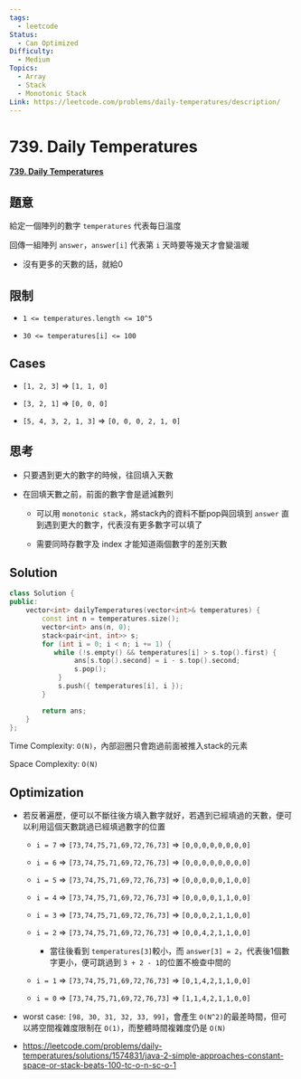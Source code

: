 ```yaml
---
tags:
  - leetcode
Status:
  - Can Optimized
Difficulty:
  - Medium
Topics:
  - Array
  - Stack
  - Monotonic Stack
Link: https://leetcode.com/problems/daily-temperatures/description/
---
```

# 739\. Daily Temperatures

**[739\. Daily Temperatures](https://leetcode.com/problems/daily-temperatures/)**

## 題意

給定一個陣列的數字 `temperatures` 代表每日溫度

回傳一組陣列 `answer`，`answer[i]` 代表第 `i` 天時要等幾天才會變溫暖

- 沒有更多的天數的話，就給0

## 限制

- `1 <= temperatures.length <= 10^5`

- `30 <= temperatures[i] <= 100`

## Cases

- `[1, 2, 3]` ⇒ `[1, 1, 0]`

- `[3, 2, 1]` ⇒ `[0, 0, 0]`

- `[5, 4, 3, 2, 1, 3]` ⇒ `[0, 0, 0, 2, 1, 0]`

## 思考

- 只要遇到更大的數字的時候，往回填入天數

- 在回填天數之前，前面的數字會是遞減數列

   - 可以用 `monotonic stack`，將stack內的資料不斷pop與回填到 `answer` 直到遇到更大的數字，代表沒有更多數字可以填了

   - 需要同時存數字及 index 才能知道兩個數字的差別天數

## Solution

```cpp
class Solution {
public:
    vector<int> dailyTemperatures(vector<int>& temperatures) {
        const int n = temperatures.size();
        vector<int> ans(n, 0);
        stack<pair<int, int>> s;
        for (int i = 0; i < n; i += 1) {
           while (!s.empty() && temperatures[i] > s.top().first) {
                ans[s.top().second] = i - s.top().second;
                s.pop();
            }
            s.push({ temperatures[i], i });
        }

        return ans;
    }
};
```

Time Complexity: `O(N)`，內部迴圈只會跑過前面被推入stack的元素

Space Complexity: `O(N)`

## Optimization

- 若反著遍歷，便可以不斷往後方填入數字就好，若遇到已經填過的天數，便可以利用這個天數跳過已經填過數字的位置

   - `i = 7` ⇒ `[73,74,75,71,69,72,76,73]` ⇒ `[0,0,0,0,0,0,0,0]`

   - `i = 6` ⇒ `[73,74,75,71,69,72,76,73]` ⇒ `[0,0,0,0,0,0,0,0]`

   - `i = 5` ⇒ `[73,74,75,71,69,72,76,73]` ⇒ `[0,0,0,0,0,1,0,0]`

   - `i = 4` ⇒ `[73,74,75,71,69,72,76,73]` ⇒ `[0,0,0,0,1,1,0,0]`

   - `i = 3` ⇒ `[73,74,75,71,69,72,76,73]` ⇒ `[0,0,0,2,1,1,0,0]`

   - `i = 2` ⇒ `[73,74,75,71,69,72,76,73]` ⇒ `[0,0,4,2,1,1,0,0]`

      - 當往後看到 `temperatures[3]`較小，而 `answer[3] = 2`，代表後1個數字更小，便可跳過到 `3 + 2 - 1`的位置不檢查中間的

   - `i = 1` ⇒ `[73,74,75,71,69,72,76,73]` ⇒ `[0,1,4,2,1,1,0,0]`

   - `i = 0` ⇒ `[73,74,75,71,69,72,76,73]` ⇒ `[1,1,4,2,1,1,0,0]`

- worst case: `[98, 30, 31, 32, 33, 99]`，會產生 `O(N^2)`的最差時間，但可以將空間複雜度限制在 `O(1)`，而整體時間複雜度仍是 `O(N)`

- https://leetcode.com/problems/daily-temperatures/solutions/1574831/java-2-simple-approaches-constant-space-or-stack-beats-100-tc-o-n-sc-o-1


